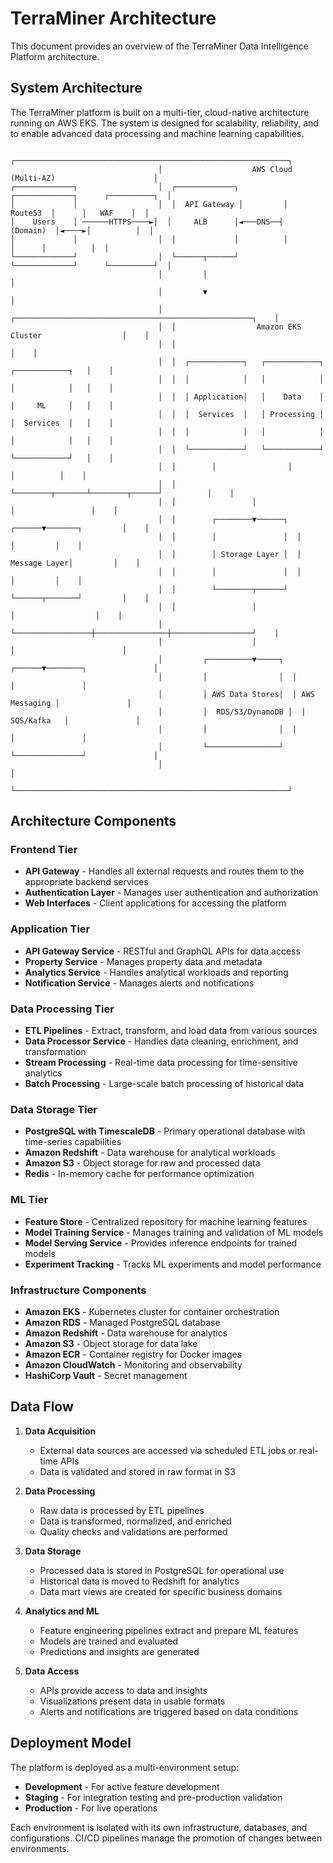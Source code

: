 # TerraMiner Architecture

This document provides an overview of the TerraMiner Data Intelligence Platform architecture.

## System Architecture

The TerraMiner platform is built on a multi-tier, cloud-native architecture running on AWS EKS. The system is designed for scalability, reliability, and to enable advanced data processing and machine learning capabilities.

```
                                 ┌─────────────────────────────────────────────────────────────┐
                                 │                    AWS Cloud (Multi-AZ)                      │
┌─────────────┐                  │  ┌─────────────┐         ┌─────────────┐      ┌──────────┐  │
│             │                  │  │  API Gateway │         │    Route53  │      │   WAF    │  │
│    Users    │ ──────HTTPS────►│  │     ALB      │◄───DNS──┤   (Domain)  │◄────►│          │  │
│             │                  │  │             │          │             │      │          │  │
└─────────────┘                  │  └──────┬──────┘         └─────────────┘      └──────────┘  │
                                 │         │                                                    │
                                 │         ▼                                                    │
                                 │  ┌─────────────────────────────────────────────────────┐    │
                                 │  │                  Amazon EKS Cluster                  │    │
                                 │  │                                                      │    │
                                 │  │  ┌────────────┐   ┌────────────┐   ┌────────────┐   │    │
                                 │  │  │            │   │            │   │            │   │    │
                                 │  │  │ Application│   │    Data    │   │     ML     │   │    │
                                 │  │  │  Services  │   │ Processing │   │  Services  │   │    │
                                 │  │  │            │   │            │   │            │   │    │
                                 │  │  └────────────┘   └────────────┘   └────────────┘   │    │
                                 │  │        │                │                │          │    │
                                 │  │        └────────┬───────┴────────┬──────┘          │    │
                                 │  │                 │                 │                 │    │
                                 │  │        ┌────────▼──────┐  ┌──────▼───────┐         │    │
                                 │  │        │               │  │              │         │    │
                                 │  │        │ Storage Layer │  │ Message Layer│         │    │
                                 │  │        │               │  │              │         │    │
                                 │  │        └────────┬──────┘  └──────┬───────┘         │    │
                                 │  │                 │                │                  │    │
                                 │  └─────────────────┼────────────────┼──────────────────┘    │
                                 │                    │                │                        │
                                 │         ┌──────────▼─────┐  ┌──────▼────────┐               │
                                 │         │                │  │               │               │
                                 │         │ AWS Data Stores│  │ AWS Messaging │               │
                                 │         │  RDS/S3/DynamoDB │  │  SQS/Kafka   │               │
                                 │         │                │  │               │               │
                                 │         └────────────────┘  └───────────────┘               │
                                 │                                                             │
                                 └─────────────────────────────────────────────────────────────┘
```

## Architecture Components

### Frontend Tier

- **API Gateway** - Handles all external requests and routes them to the appropriate backend services
- **Authentication Layer** - Manages user authentication and authorization 
- **Web Interfaces** - Client applications for accessing the platform

### Application Tier

- **API Gateway Service** - RESTful and GraphQL APIs for data access
- **Property Service** - Manages property data and metadata
- **Analytics Service** - Handles analytical workloads and reporting
- **Notification Service** - Manages alerts and notifications

### Data Processing Tier

- **ETL Pipelines** - Extract, transform, and load data from various sources
- **Data Processor Service** - Handles data cleaning, enrichment, and transformation
- **Stream Processing** - Real-time data processing for time-sensitive analytics
- **Batch Processing** - Large-scale batch processing of historical data

### Data Storage Tier

- **PostgreSQL with TimescaleDB** - Primary operational database with time-series capabilities
- **Amazon Redshift** - Data warehouse for analytical workloads
- **Amazon S3** - Object storage for raw and processed data
- **Redis** - In-memory cache for performance optimization

### ML Tier

- **Feature Store** - Centralized repository for machine learning features
- **Model Training Service** - Manages training and validation of ML models
- **Model Serving Service** - Provides inference endpoints for trained models
- **Experiment Tracking** - Tracks ML experiments and model performance

### Infrastructure Components

- **Amazon EKS** - Kubernetes cluster for container orchestration
- **Amazon RDS** - Managed PostgreSQL database
- **Amazon Redshift** - Data warehouse for analytics
- **Amazon S3** - Object storage for data lake
- **Amazon ECR** - Container registry for Docker images
- **Amazon CloudWatch** - Monitoring and observability
- **HashiCorp Vault** - Secret management

## Data Flow

1. **Data Acquisition**
   - External data sources are accessed via scheduled ETL jobs or real-time APIs
   - Data is validated and stored in raw format in S3

2. **Data Processing**
   - Raw data is processed by ETL pipelines
   - Data is transformed, normalized, and enriched
   - Quality checks and validations are performed

3. **Data Storage**
   - Processed data is stored in PostgreSQL for operational use
   - Historical data is moved to Redshift for analytics
   - Data mart views are created for specific business domains

4. **Analytics and ML**
   - Feature engineering pipelines extract and prepare ML features
   - Models are trained and evaluated
   - Predictions and insights are generated

5. **Data Access**
   - APIs provide access to data and insights
   - Visualizations present data in usable formats
   - Alerts and notifications are triggered based on data conditions

## Deployment Model

The platform is deployed as a multi-environment setup:

- **Development** - For active feature development
- **Staging** - For integration testing and pre-production validation
- **Production** - For live operations

Each environment is isolated with its own infrastructure, databases, and configurations. CI/CD pipelines manage the promotion of changes between environments.